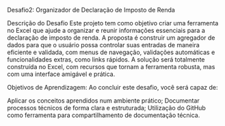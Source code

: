 Desafio2: Organizador de Declaração de Imposto de Renda

Descrição do Desafio Este projeto tem como objetivo criar uma ferramenta no Excel que ajude a organizar e reunir informações essenciais para a declaração de imposto de renda. A proposta é construir um agregador de dados para que o usuário possa controlar suas entradas de maneira eficiente e validada, com menus de navegação, validações automáticas e funcionalidades extras, como links rápidos. A solução será totalmente construída no Excel, com recursos que tornam a ferramenta robusta, mas com uma interface amigável e prática.

Objetivos de Aprendizagem: Ao concluir este desafio, você será capaz de:

Aplicar os conceitos aprendidos num ambiente prático; Documentar processos técnicos de forma clara e estruturada; Utilização do GitHub como ferramenta para compartilhamento de documentação técnica.
